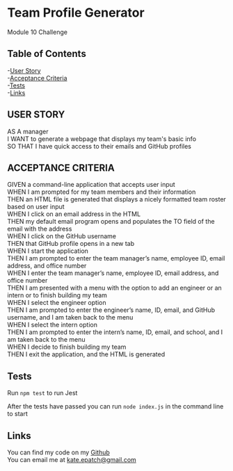 # Team Profile Generator

Module 10 Challenge

## Table of Contents

-[User Story](#user-story)</br>
-[Acceptance Criteria](#acceptance-criteria)</br>
-[Tests](#tests)</br>
-[Links](#links)

## USER STORY

AS A manager</br>
I WANT to generate a webpage that displays my team's basic info</br>
SO THAT I have quick access to their emails and GitHub profiles</br>

## ACCEPTANCE CRITERIA

GIVEN a command-line application that accepts user input</br>
WHEN I am prompted for my team members and their information</br>
THEN an HTML file is generated that displays a nicely formatted team roster based on user input</br>
WHEN I click on an email address in the HTML</br>
THEN my default email program opens and populates the TO field of the email with the address</br>
WHEN I click on the GitHub username</br>
THEN that GitHub profile opens in a new tab</br>
WHEN I start the application</br>
THEN I am prompted to enter the team manager’s name, employee ID, email address, and office number</br>
WHEN I enter the team manager’s name, employee ID, email address, and office number</br>
THEN I am presented with a menu with the option to add an engineer or an intern or to finish building my team</br>
WHEN I select the engineer option</br>
THEN I am prompted to enter the engineer’s name, ID, email, and GitHub username, and I am taken back to the menu</br>
WHEN I select the intern option</br>
THEN I am prompted to enter the intern’s name, ID, email, and school, and I am taken back to the menu</br>
WHEN I decide to finish building my team</br>
THEN I exit the application, and the HTML is generated

## Tests

Run `npm test` to run Jest

After the tests have passed you can run `node index.js` in the command line to start

## Links

You can find my code on my [Github](https://github.com/katepatch/Team-Profile-Generator)</br>
You can email me at kate.epatch@gmail.com
